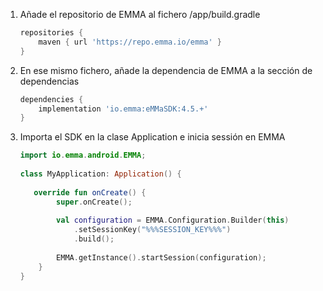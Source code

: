 1. Añade el repositorio de EMMA al fichero /app/build.gradle

	```groovy
	repositories {
	    maven { url 'https://repo.emma.io/emma' }
	} 
	```

2. En ese mismo fichero, añade la dependencia de EMMA a la sección de dependencias

	```groovy
	dependencies {
	    implementation 'io.emma:eMMaSDK:4.5.+'  
	}
	```

3. Importa el SDK en la clase Application e inicia sessión en EMMA

	```kotlin
	import io.emma.android.EMMA;
		
	class MyApplication: Application() {
		
	   override fun onCreate() {
	        super.onCreate();
		
	        val configuration = EMMA.Configuration.Builder(this)
	            .setSessionKey("%%%SESSION_KEY%%%")
	            .build();
		
	        EMMA.getInstance().startSession(configuration);
	    }
	}
	```